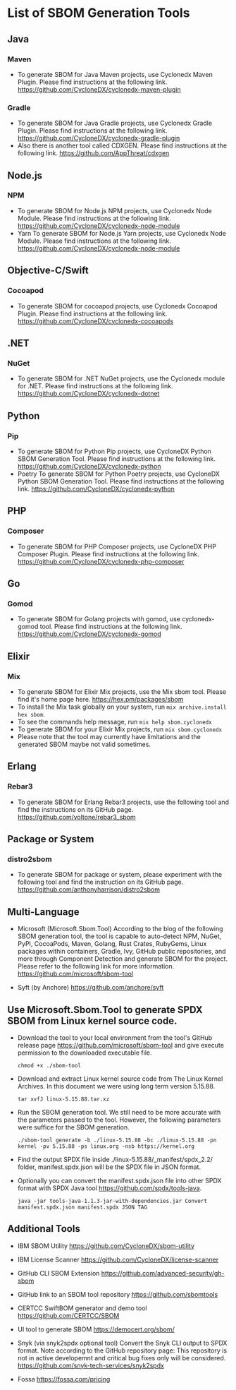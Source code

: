 # List of SBOM Generation Tools

## Java
### Maven
* To generate SBOM for Java Maven projects, use Cyclonedx Maven Plugin. Please find instructions at the following link.
  https://github.com/CycloneDX/cyclonedx-maven-plugin
### Gradle
* To generate SBOM for Java Gradle projects, use Cyclonedx Gradle Plugin. Please find instructions at the following link. 
  https://github.com/CycloneDX/cyclonedx-gradle-plugin 
* Also there is another tool called CDXGEN. Please find instructions at the following link.
  https://github.com/AppThreat/cdxgen

## Node.js
### NPM
* To generate SBOM for Node.js NPM projects, use Cyclonedx Node Module. Please find instructions at the following link.
  https://github.com/CycloneDX/cyclonedx-node-module
* Yarn
  To generate SBOM for Node.js Yarn projects, use Cyclonedx Node Module. Please find instructions at the following link.
  https://github.com/CycloneDX/cyclonedx-node-module


## Objective-C/Swift
### Cocoapod
* To generate SBOM for cocoapod projects, use Cyclonedx Cocoapod Plugin. Please find instructions at the following link.
  https://github.com/CycloneDX/cyclonedx-cocoapods

## .NET
### NuGet
* To generate SBOM for .NET NuGet projects, use the Cyclonedx module for .NET. Please find instructions at the following link.
  https://github.com/CycloneDX/cyclonedx-dotnet

## Python
### Pip
* To generate SBOM for Python Pip projects, use CycloneDX Python SBOM Generation Tool. Please find instructions at the following link.
  https://github.com/CycloneDX/cyclonedx-python
* Poetry
  To generate SBOM for Python Poetry projects, use CycloneDX Python SBOM Generation Tool. Please find instructions at the following link.
  https://github.com/CycloneDX/cyclonedx-python
  
## PHP
### Composer
* To generate SBOM for PHP Composer projects, use CycloneDX PHP Composer Plugin. Please find instructions at the following link.
  https://github.com/CycloneDX/cyclonedx-php-composer

## Go
### Gomod
* To generate SBOM for Golang projects with gomod, use cyclonedx-gomod tool. Please find instructions at the following link.
  https://github.com/CycloneDX/cyclonedx-gomod
  
## Elixir
### Mix
* To generate SBOM for Elixir Mix projects, use the Mix sbom tool. Please find it's home page here. 
  https://hex.pm/packages/sbom
* To install the Mix task globally on your system, run `mix archive.install hex sbom`.
* To see the commands help message, run `mix help sbom.cyclonedx`
* To generate SBOM for your Elixir Mix projects, run `mix sbom.cyclonedx`
* Please note that the tool may currently have limitations and the generated SBOM maybe not valid sometimes.

## Erlang
### Rebar3
* To generate SBOM for Erlang Rebar3 projects, use the following tool and find the instructions on its GitHub page.
  https://github.com/voltone/rebar3_sbom

## Package or System
### distro2sbom
* To generate SBOM for package or system, please experiment with the following tool and find the instruction on its GitHub page.
  https://github.com/anthonyharrison/distro2sbom
  
## Multi-Language
* Microsoft (Microsoft.Sbom.Tool) According to the blog of the following SBOM generation tool, the tool is capable to auto-detect NPM, NuGet, PyPI, CocoaPods, Maven, Golang, Rust Crates, RubyGems, Linux packages within containers, Gradle, Ivy, GitHub public repositories, and more through Component Detection and generate SBOM for the project. Please refer to the following link for more information.
  https://github.com/microsoft/sbom-tool
  
* Syft (by Anchore) 
  https://github.com/anchore/syft

## Use Microsoft.Sbom.Tool to generate SPDX SBOM from Linux kernel source code.

* Download the tool to your local environment from the tool's GitHub release page https://github.com/microsoft/sbom-tool and give execute permission to the downloaded executable file.

  ```chmod +x ./sbom-tool```
  
* Download and extract Linux kernel source code from The Linux Kernel Archives. In this document we were using long term version 5.15.88. 

  ```tar xvfJ linux-5.15.88.tar.xz```
  
* Run the SBOM generation tool. We still need to be more accurate with the parameters passed to the tool. However, the following parameters were suffice for the SBOM generation.

  ```./sbom-tool generate -b ./linux-5.15.88 -bc ./linux-5.15.88 -pn kernel -pv 5.15.88 -ps linux.org -nsb https://kernel.org```

* Find the output SPDX file inside ./linux-5.15.88/_manifest/spdx_2.2/ folder, manifest.spdx.json will be the SPDX file in JSON format.
  
* Optionally you can convert the manifest.spdx.json file into other SPDX format with SPDX Java tool https://github.com/spdx/tools-java.

  ```java -jar tools-java-1.1.3-jar-with-dependencies.jar Convert manifest.spdx.json manifest.spdx JSON TAG```
  

## Additional Tools
* IBM SBOM Utility
  https://github.com/CycloneDX/sbom-utility
  
* IBM License Scanner
  https://github.com/CycloneDX/license-scanner
  
* GitHub CLI SBOM Extension
  https://github.com/advanced-security/gh-sbom

* GitHub link to an SBOM tool repository 
  https://github.com/sbomtools

* CERTCC SwiftBOM generator and demo tool
  https://github.com/CERTCC/SBOM

* UI tool to generate SBOM
  https://democert.org/sbom/
  
* Snyk (via snyk2spdx optional tool) Convert the Snyk CLI output to SPDX format. Note according to the GitHub repository page: This repository is not in active developemnt and critical bug fixes only will be considered.
  https://github.com/snyk-tech-services/snyk2spdx
  
* Fossa 
  https://fossa.com/pricing

